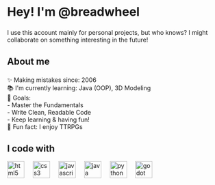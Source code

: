 <h1 align="left">Hey! I'm @breadwheel</h1>

###

<p align="left">I use this account mainly for personal projects, but who knows? I might collaborate on something interesting in the future!</p>

###

<h2 align="left">About me</h2>

###

<p align="left">✨ Making mistakes since: 2006<br>📚 I'm currently learning: Java (OOP), 3D Modeling<br>🎯 Goals:<br> - Master the Fundamentals<br> - Write Clean, Readable Code<br> - Keep learning & having fun!<br>🎲 Fun fact: I enjoy TTRPGs</p>

###

<h2 align="left">I code with</h2>

<div align="left">
  <img src="https://cdn.jsdelivr.net/gh/devicons/devicon/icons/html5/html5-original.svg" height="40" alt="html5 logo"  />
  <img width="12" />
  <img src="https://cdn.jsdelivr.net/gh/devicons/devicon/icons/css3/css3-original.svg" height="40" alt="css3 logo"  />
  <img width="12" />
  <img src="https://cdn.jsdelivr.net/gh/devicons/devicon/icons/javascript/javascript-original.svg" height="40" alt="javascript logo"  />
  <img width="12" />
  <img src="https://cdn.jsdelivr.net/gh/devicons/devicon/icons/java/java-original.svg" height="40" alt="java logo"  />
  <img width="12" />
  <img src="https://cdn.jsdelivr.net/gh/devicons/devicon/icons/python/python-original.svg" height="40" alt="python logo"  />
  <img width="12" />
  <img src="https://cdn.jsdelivr.net/gh/devicons/devicon/icons/godot/godot-original.svg" height="40" alt="godot logo"  />
</div>
